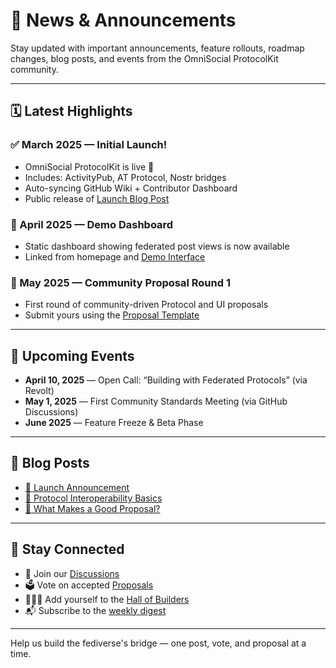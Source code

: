 # 📢 News & Announcements

Stay updated with important announcements, feature rollouts, roadmap changes, blog posts, and events from the OmniSocial ProtocolKit community.

---

## 🗓️ Latest Highlights

### ✅ March 2025 — Initial Launch!
- OmniSocial ProtocolKit is live 🎉
- Includes: ActivityPub, AT Protocol, Nostr bridges
- Auto-syncing GitHub Wiki + Contributor Dashboard
- Public release of [Launch Blog Post](./announcement.html)

### 🧪 April 2025 — Demo Dashboard
- Static dashboard showing federated post views is now available
- Linked from homepage and [Demo Interface](./demo-dashboard.html)

### 🧠 May 2025 — Community Proposal Round 1
- First round of community-driven Protocol and UI proposals
- Submit yours using the [Proposal Template](https://github.com/beitmenotyou-com/OmniSocial-ProtocolKit/issues/new?template=proposal.md)

---

## 📅 Upcoming Events

- **April 10, 2025** — Open Call: “Building with Federated Protocols” (via Revolt)
- **May 1, 2025** — First Community Standards Meeting (via GitHub Discussions)
- **June 2025** — Feature Freeze & Beta Phase

---

## 📰 Blog Posts

- [🚀 Launch Announcement](./announcement.html)
- [📘 Protocol Interoperability Basics](./blog/protocols-explained.md)
- [🧩 What Makes a Good Proposal?](./blog/proposals-tips.md)

---

## 📣 Stay Connected

- 💬 Join our [Discussions](https://github.com/beitmenotyou-com/OmniSocial-ProtocolKit/discussions)
- 🗳️ Vote on accepted [Proposals](./proposals-accepted/)
- 🧑‍🤝‍🧑 Add yourself to the [Hall of Builders](./hall-of-builders.md)
- 📬 Subscribe to the [weekly digest](./weekly-digest.html)

---

Help us build the fediverse's bridge — one post, vote, and proposal at a time.
